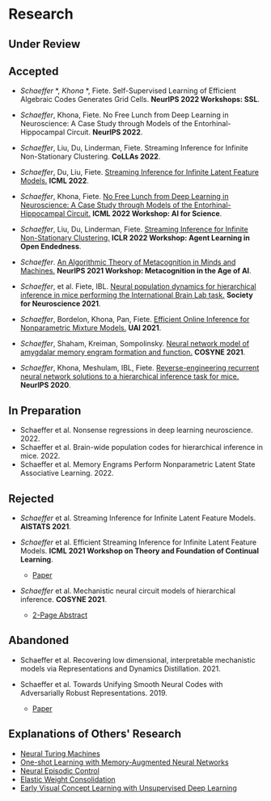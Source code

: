 # Research

## Under Review



## Accepted

- _Schaeffer_ \*, _Khona_ \*, Fiete. Self-Supervised Learning of Efficient Algebraic Codes Generates Grid Cells.
  __NeurIPS 2022 Workshops: SSL__.

- _Schaeffer_, Khona, Fiete. No Free Lunch from Deep Learning in Neuroscience: A Case Study through Models
  of the Entorhinal-Hippocampal Circuit. __NeurIPS 2022__.

- _Schaeffer_, Liu, Du, Linderman, Fiete. Streaming Inference for Infinite Non-Stationary Clustering.
  __CoLLAs 2022__.

- _Schaeffer_, Du, Liu, Fiete. [Streaming Inference for Infinite Latent 
Feature Models.](research/2022_icml_streaming_ibp/main.html) __ICML 2022__.

- _Schaeffer_, Khona, Fiete. [No Free Lunch from Deep Learning in Neuroscience: 
A Case Study through Models of the Entorhinal-Hippocampal Circuit.](research/2022_icml_ai4science_no_free_lunch/main.html) __ICML 2022 Workshop: AI for Science__.

- _Schaeffer_, Liu, Du, Linderman, Fiete. [Streaming Inference for Infinite Non-Stationary Clustering.](research/2022_iclr_workshop_aloe/main.html)
  __ICLR 2022 Workshop: Agent Learning in Open Endedness__.

- _Schaeffer_. [An Algorithmic Theory of Metacognition in Minds and Machines.](research/2021_neurips_workshop_metacognition/main.html) 
  __NeurIPS 2021 Workshop: Metacognition in the Age of AI__.

- *Schaeffer*, et al. Fiete, IBL. [Neural population dynamics for hierarchical inference in mice performing 
the International Brain Lab task.](research/2021_sfn_ibl/main.html) __Society for Neuroscience 2021__.
  
- *Schaeffer*, Bordelon, Khona, Pan, Fiete. [Efficient Online Inference for Nonparametric Mixture Models.](research/2021_uai_streaming_crp/main.html) __UAI 2021__.

- *Schaeffer*, Shaham, Kreiman, Sompolinsky. [Neural network model of amygdalar memory engram formation 
  and function.](research/2021_cosyne_amygdalar_engram/main.html) __COSYNE 2021__.

- *Schaeffer*, Khona, Meshulam, IBL, Fiete. [Reverse-engineering recurrent neural network solutions to a hierarchical inference task for 
  mice.](research/2020_neurips_reverse_engineering/main.html) __NeurIPS 2020__.

## In Preparation

- Schaeffer et al. Nonsense regressions in deep learning neuroscience. 2022.
- Schaeffer et al. Brain-wide population codes for hierarchical inference in mice. 2022.
- Schaeffer et al. Memory Engrams Perform Nonparametric Latent State Associative Learning. 2022.
  

## Rejected

- _Schaeffer_ et al. Streaming Inference for Infinite Latent Feature Models. __AISTATS 2021__.

- _Schaeffer_ et al. Efficient Streaming Inference for Infinite Latent Feature Models. __ICML 2021 Workshop on Theory
  and Foundation of Continual Learning__.
  - [Paper](research/2021_icml_workshop_streaming_ibp/paper.pdf)

- _Schaeffer_ et al.
  Mechanistic neural circuit models of hierarchical inference. __COSYNE 2021__.
  - [2-Page Abstract](research/2021_cosyne_ibl_rnn/abstract.pdf) 

## Abandoned

- Schaeffer et al. Recovering low dimensional, interpretable mechanistic models
  via Representations and Dynamics Distillation. 2021.

- Schaeffer et al. Towards Unifying Smooth 
  Neural Codes with Adversarially Robust Representations. 2019.
  - [Paper](research/2019_am226_smooth_neural_codes/paper.pdf)


## Explanations of Others' Research
- [Neural Turing Machines](research/neural_turing_machine/main.html)
- [One-shot Learning with Memory-Augmented Neural Networks](research/one_shot_learning_with_memory_augmented_nn/main.html)
- [Neural Episodic Control](research/neural_episodic_control/main.html)
- [Elastic Weight Consolidation](research/elastic_weight_consolidation/main.html)
- [Early Visual Concept Learning with Unsupervised Deep Learning](research/early_visual_concept_learning/main.html)
